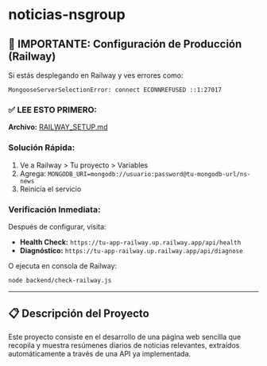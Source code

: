 # noticias-nsgroup

## 🚨 IMPORTANTE: Configuración de Producción (Railway)

Si estás desplegando en Railway y ves errores como:
```
MongooseServerSelectionError: connect ECONNREFUSED ::1:27017
```

### ✅ LEE ESTO PRIMERO:
**Archivo:** [RAILWAY_SETUP.md](RAILWAY_SETUP.md)

### Solución Rápida:
1. Ve a Railway > Tu proyecto > Variables
2. Agrega: `MONGODB_URI=mongodb://usuario:password@tu-mongodb-url/ns-news`
3. Reinicia el servicio

### Verificación Inmediata:
Después de configurar, visita:
- **Health Check:** `https://tu-app-railway.up.railway.app/api/health`
- **Diagnóstico:** `https://tu-app-railway.up.railway.app/api/diagnose`

O ejecuta en consola de Railway:
```bash
node backend/check-railway.js
```

---

## 📋 Descripción del Proyecto
Este proyecto consiste en el desarrollo de una página web sencilla que recopila y muestra resúmenes diarios de noticias relevantes, extraídos automáticamente a través de una API ya implementada.
